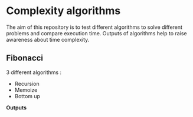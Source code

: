 # Complexity algorithms

The aim of this repository is to test different algorithms to solve different problems and compare execution time. Outputs of algorithms help
to raise awareness about time complexity.

## Fibonacci

3 different algorithms : 
* Recursion
* Memoize
* Bottom up

**Outputs**

